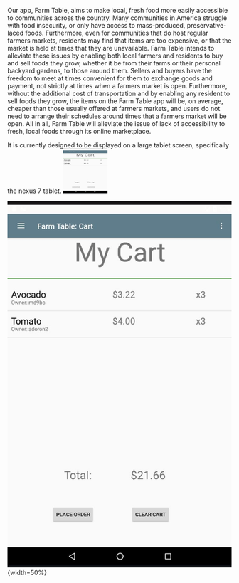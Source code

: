 Our app, Farm Table, aims to make local, fresh food more easily accessible to communities across the country. Many communities in America struggle with food insecurity, or only have access to mass-produced, preservative-laced foods. Furthermore, even for communities that do host regular farmers markets, residents may find that items are too expensive, or that the market is held at times that they are unavailable. Farm Table intends to alleviate these issues by enabling both local farmers and residents to buy and sell foods they grow, whether it be from their farms or their personal backyard gardens, to those around them. Sellers and buyers have the freedom to meet at times convenient for them to exchange goods and payment, not strictly at times when a farmers market is open. Furthermore, without the additional cost of transportation and by enabling any resident to sell foods they grow, the items on the Farm Table app will be, on average, cheaper than those usually offered at farmers markets, and users do not need to arrange their schedules around times that a farmers market will be open. All in all, Farm Table will alleviate the issue of lack of accessibility to fresh, local foods through its online marketplace.

It is currently designed to be displayed on a large tablet screen, specifically the nexus 7 tablet. 
<img src="screenshots/buyerCart.JPG" width="100" height="100">



![alt text](screenshots/buyerCart.JPG "buyerCart"){width=50%}
